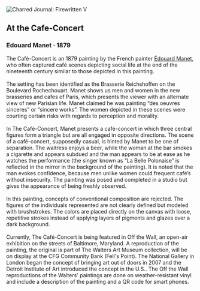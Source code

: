<div class="artwork-of-the-day">
  <div class="container">
    <div class="img-wrapper">
      <img
        src="https://uploads4.wikiart.org/images/edouard-manet/at-the-cafe-concert.jpg!Large.jpg"
        alt="Charred Journal: Firewritten V" />
    </div>
    <div class="artwork-detail">
      <div class="artwork-origin"> 
        <h2 class="artwork-name">At the Cafe-Concert</h2>
        <h3 class="artist">
          Edouard Manet
                    ·  1879
        </h3>
      </div>
      <p class="description">
        <span class="artwork-description-text ng-binding" ng-bind-html="viewModel.ArtworkOfTheDay.Description | unsafe">The Café-Concert is an 1879 painting by the French painter <a target="_blank" href="/en/edouard-manet">Édouard Manet</a>, who often captured café scenes depicting social life at the end of the nineteenth century similar to those depicted in this painting.
<br>
<br>The setting has been identified as the Brasserie Reichshoffen on the Boulevard Rochechouart. Manet shows us men and women in the new brasseries and cafes of Paris, which presents the viewer with an alternate view of new Parisian life. Manet claimed he was painting “des oeuvres sinceres” or “sincere works”. The women depicted in these scenes were courting certain risks with regards to perception and morality.
<br>
<br>In The Café-Concert, Manet presents a café-concert in which three central figures form a triangle but are all engaged in opposite directions. The scene of a café-concert, supposedly casual, is hinted by Manet to be one of separation. The waitress enjoys a beer, while the woman at the bar smokes a cigarette and appears subdued and the man appears to be at ease as he watches the performance (the singer known as “La Belle Polonaise” is reflected in the mirror in the background of the painting). It is noted that the man evokes confidence, because men unlike women could frequent café’s without insecurity. The painting was posed and completed in a studio but gives the appearance of being freshly observed.
<br>
<br>In this painting, concepts of conventional composition are rejected. The figures of the individuals represented are not clearly defined but modeled with brushstrokes. The colors are placed directly on the canvas with loose, repetitive strokes instead of applying layers of pigments and glazes over a dark background.
<br>
<br>Currently, The Café-Concert is being featured in Off the Wall, an open-air exhibition on the streets of Baltimore, Maryland. A reproduction of the painting, the original is part of The Walters Art Museum collection, will be on display at the CFG Community Bank (Fell's Point). The National Gallery in London began the concept of bringing art out of doors in 2007 and the Detroit Institute of Art introduced the concept in the U.S.. The Off the Wall reproductions of the Walters' paintings are done on weather-resistant vinyl and include a description of the painting and a QR code for smart phones.</span>
                        <div class="text-shadow-container" ng-show="showShadow" style=""></div>
      </p>
    </div>
  </div>

</div>
